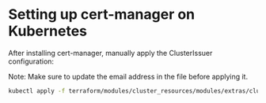 # Setting up cert-manager on Kubernetes

After installing cert-manager, manually apply the ClusterIssuer configuration:

Note: Make sure to update the email address in the file before applying it.

```bash
kubectl apply -f terraform/modules/cluster_resources/modules/extras/cluster-issuer.yaml
```
